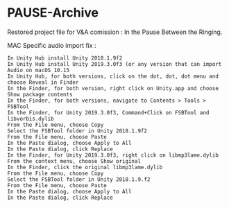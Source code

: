 # PAUSE-Archive
Restored project file for V&amp;A comission : In the Pause Between the Ringing.


MAC Specific audio import fix : 

    In Unity Hub install Unity 2018.1.9f2
    In Unity Hub install Unity 2019.3.0f3 (or any version that can import Audio on macOS 10.15
    In Unity Hub, for both versions, click on the dot, dot, dot menu and choose Reveal in Finder
    In the Finder, for both version, right click on Unity.app and choose Show package contents
    In the Finder, for both versions, navigate to Contents > Tools > FSBTool
    In the Finder, for Unity 2019.3.0f3, Command+Click on FSBTool and libvorbis.dylib
    From the File menu, choose Copy
    Select the FSBTool folder in Unity 2018.1.9f2
    From the File menu, choose Paste
    In the Paste dialog, choose Apply to All
    In the Paste dialog, click Replace
    In the Finder, for Unity 2019.3.0f3, right click on libmp3lame.dylib
    From the context menu, choose Show original
    In the Finder, click the original libmp3lame.dylib
    From the File menu, choose Copy
    Select the FSBTool folder in Unity 2018.1.9.f2
    From the File menu, choose Paste
    In the Paste dialog, choose Apply to All
    In the Paste dialog, click Replace

